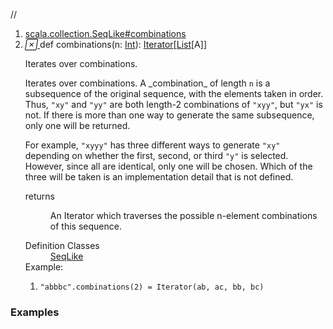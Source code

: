 //
<ol>
<li><a href="https://www.scala-lang.org/api/2.12.3/scala/collection/immutable/List.html#combinations(n:Int):Iterator[Repr]">scala.collection.SeqLike#combinations</a></li>
<li name="scala.collection.SeqLike#combinations" visbl="pub" class="indented0 " data-isabs="false" fullcomment="yes" group="Ungrouped"> <a id="combinations(n:Int):Iterator[Repr]"></a><a id="combinations(Int):Iterator[List[A]]"></a> <span class="permalink"> <a href="../../../scala/collection/immutable/List.html#combinations(n:Int):Iterator[Repr]" title="Permalink"> <i class="material-icons"></i> </a> </span> <span class="modifier_kind"> <span class="modifier"></span> <span class="kind">def</span> </span> <span class="symbol"> <span class="name">combinations</span><span class="params">(<span name="n">n: <a href="../../Int.html" class="extype" name="scala.Int">Int</a></span>)</span><span class="result">: <a href="../Iterator.html" class="extype" name="scala.collection.Iterator">Iterator</a>[<a href="" class="extype" name="scala.collection.immutable.List">List</a>[<span class="extype" name="scala.collection.immutable.List.A">A</span>]]</span> </span> <p class="shortcomment cmt">Iterates over combinations.</p>
 <div class="fullcomment">
  <div class="comment cmt">
   <p>Iterates over combinations. A _combination_ of length <code>n</code> is a subsequence of the original sequence, with the elements taken in order. Thus, <code>"xy"</code> and <code>"yy"</code> are both length-2 combinations of <code>"xyy"</code>, but <code>"yx"</code> is not. If there is more than one way to generate the same subsequence, only one will be returned.</p>
   <p> For example, <code>"xyyy"</code> has three different ways to generate <code>"xy"</code> depending on whether the first, second, or third <code>"y"</code> is selected. However, since all are identical, only one will be chosen. Which of the three will be taken is an implementation detail that is not defined. </p>
  </div>
  <dl class="paramcmts block">
   <dt>
    returns
   </dt>
   <dd class="cmt">
    <p>An Iterator which traverses the possible n-element combinations of this sequence.</p>
   </dd>
  </dl>
  <dl class="attributes block"> 
   <dt>
    Definition Classes
   </dt>
   <dd>
    <a href="../SeqLike.html" class="extype" name="scala.collection.SeqLike">SeqLike</a>
   </dd>
   <div class="block">
    Example: 
    <ol>
     <li class="cmt"><p><code>"abbbc".combinations(2) = Iterator(ab, ac, bb, bc)</code></p></li>
    </ol> 
   </div>
  </dl>
 </div> </li>
        </ol>


### Examples




























